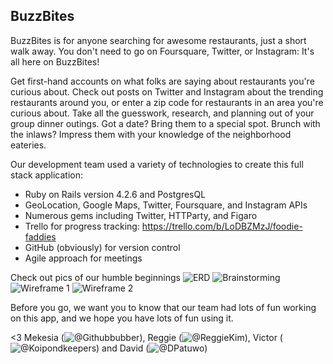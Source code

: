 ## BuzzBites

BuzzBites is for anyone searching for awesome restaurants, just a short walk away. You don't need to go on Foursquare, Twitter, or Instagram: It's all here on BuzzBites! 

Get first-hand accounts on what folks are saying about restaurants you're curious about. Check out posts on Twitter and Instagram about the trending restaurants around you, or enter a zip code for restaurants in an area you're curious about. Take all the guesswork, research, and planning out of your group dinner outings. Got a date? Bring them to a special spot. Brunch with the inlaws? Impress them with your knowledge of the neighborhood eateries.


Our development team used a variety of technologies to create this full stack application: 
- Ruby on Rails version 4.2.6 and PostgresQL
- GeoLocation, Google Maps, Twitter, Foursquare, and Instagram APIs
- Numerous gems including Twitter, HTTParty, and Figaro
- Trello for progress tracking: https://trello.com/b/LoDBZMzJ/foodie-faddies
- GitHub (obviously) for version control
- Agile approach for meetings


Check out pics of our humble beginnings
![ERD](https://raw.githubusercontent.com/dpatuwo/BuzzBites/foursquare_restaurants/app/assets/images/erd.jpg)
![Brainstorming](https://raw.githubusercontent.com/dpatuwo/BuzzBites/foursquare_restaurants/app/assets/images/brainstorming.jpg)
![Wireframe 1](https://raw.githubusercontent.com/dpatuwo/BuzzBites/foursquare_restaurants/app/assets/images/wireframe.jpg)
![Wireframe 2](https://raw.githubusercontent.com/dpatuwo/BuzzBites/foursquare_restaurants/app/assets/images/wireframe2.jpg)


Before you go, we want you to know that our team had lots of fun working on this app, and we hope you have lots of fun using it.

<3 Mekesia (![@Githubbubber](https://github.com/Githubbubber)), Reggie (![@ReggieKim](https://github.com/reggiekim)), Victor (![@Koipondkeepers](https://github.com/koipondkeepers)) and David (![@DPatuwo](https://github.com/dpatuwo))

